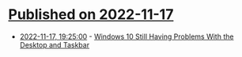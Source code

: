 # [Published on 2022-11-17](index.md)

* [2022-11-17, 19:25:00](https://tech.slashdot.org/story/22/11/17/1923241/windows-10-still-having-problems-with-the-desktop-and-taskbar?utm_source=rss1.0mainlinkanon&utm_medium=feed) - [Windows 10 Still Having Problems With the Desktop and Taskbar](https://tech.slashdot.org/story/22/11/17/1923241/windows-10-still-having-problems-with-the-desktop-and-taskbar?utm_source=rss1.0mainlinkanon&utm_medium=feed)

